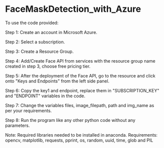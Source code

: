 # FaceMaskDetection_with_Azure


To use the code provided:

Step 1: Create an account in Microsoft Azure.

Step 2: Select a subscription.

Step 3: Create a Resource Group.

Step 4: Add/Create Face API from services with the resource group name created in step 3, choose free pricing tier.

Step 5: After the deployment of the Face API, go to the resource and click onto "Keys and Endpoints" from the left side panel.

Step 6: Copy the key1 and endpoint, replace them in "SUBSCRIPTION_KEY" and "ENDPOINT" variables in the code.

Step 7: Change the variables files, image_filepath, path and img_name as per your requirements.

Step 8: Run the program like any other python code without any parameters.


Note: Required libraries needed to be installed in anaconda. 
Requirements: opencv, matplotlib, requests, pprint, os, random, uuid, time, glob and PIL
